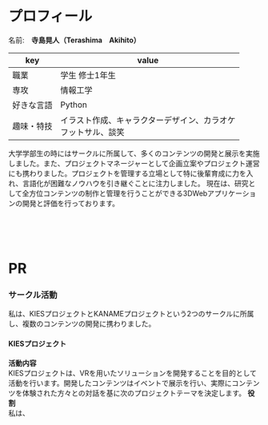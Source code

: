 # プロフィール

名前:　**寺島晃人（Terashima　Akihito）** 

|key|value|
|----|----|
|職業|学生 修士1年生|
|専攻|情報工学|
|好きな言語|Python
|趣味・特技|イラスト作成、キャラクターデザイン、カラオケ<br>フットサル、談笑|<br>

大学学部生の時にはサークルに所属して、多くのコンテンツの開発と展示を実施しました。また、プロジェクトマネージャーとして企画立案やプロジェクト運営にも携わりました。プロジェクトを管理する立場として特に後輩育成に力を入れ、言語化が困難なノウハウを引き継ぐことに注力しました。
現在は、研究として全方位コンテンツの制作と管理を行うことができる3DWebアプリケーションの開発と評価を行っております。

<br><br><br>

# PR
### サークル活動
私は、KIESプロジェクトとKANAMEプロジェクトという2つのサークルに所属し、複数のコンテンツの開発に携わりました。
#### KIESプロジェクト
**活動内容**<br>
KIESプロジェクトは、VRを用いたソリューションを開発することを目的として活動を行います。開発したコンテンツはイベントで展示を行い、実際にコンテンツを体験された方々との対話を基に次のプロジェクトテーマを決定します。
**役割** <br>
私は、

